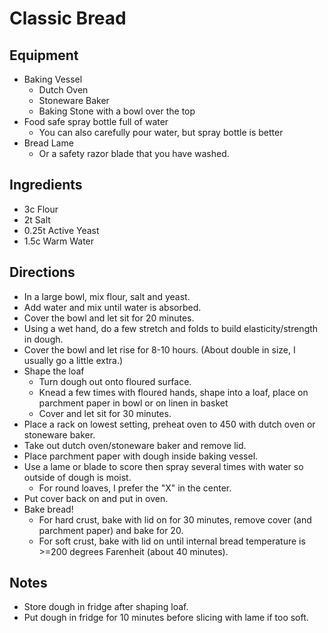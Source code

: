 # Classic Bread
## Equipment
- Baking Vessel
  - Dutch Oven
  - Stoneware Baker
  - Baking Stone with a bowl over the top
- Food safe spray bottle full of water
  - You can also carefully pour water, but spray bottle is better
- Bread Lame
  - Or a safety razor blade that you have washed.
## Ingredients
- 3c Flour
- 2t Salt
- 0.25t Active Yeast
- 1.5c Warm Water
## Directions
- In a large bowl, mix flour, salt and yeast.
- Add water and mix until water is absorbed.
- Cover the bowl and let sit for 20 minutes.
- Using a wet hand, do a few stretch and folds to build elasticity/strength in dough.
- Cover the bowl and let rise for 8-10 hours. (About double in size, I usually go a little extra.)
- Shape the loaf
  - Turn dough out onto floured surface.
  - Knead a few times with floured hands, shape into a loaf, place on parchment paper in bowl or on linen in basket
  - Cover and let sit for 30 minutes.
- Place a rack on lowest setting, preheat oven to 450 with dutch oven or stoneware baker.
- Take out dutch oven/stoneware baker and remove lid.
- Place parchment paper with dough inside baking vessel.
- Use a lame or blade to score then spray several times with water so outside of dough is moist.
  - For round loaves, I prefer the "X" in the center.
- Put cover back on and put in oven.
- Bake bread!
  - For hard crust, bake with lid on for 30 minutes, remove cover (and parchment paper) and bake for 20.
  - For soft crust, bake with lid on until internal bread temperature is >=200 degrees Farenheit (about 40 minutes).
## Notes
- Store dough in fridge after shaping loaf.
- Put dough in fridge for 10 minutes before slicing with lame if too soft.
